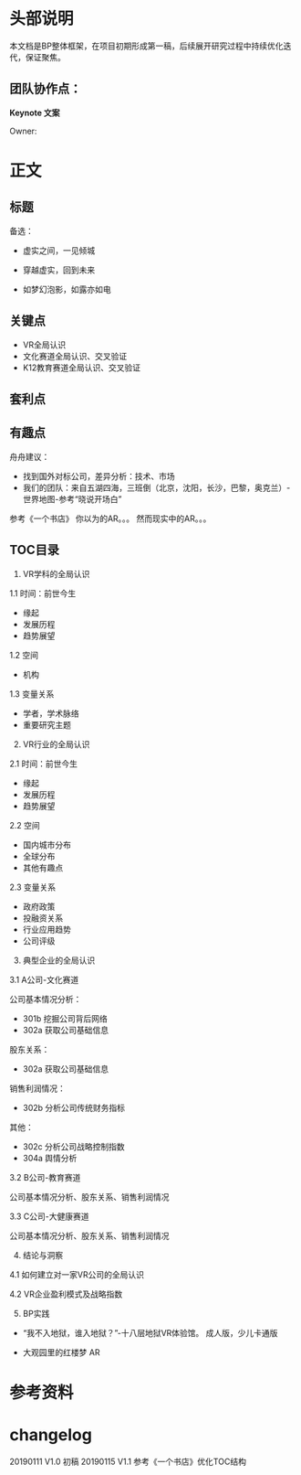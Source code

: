 # 头部说明
本文档是BP整体框架，在项目初期形成第一稿，后续展开研究过程中持续优化迭代，保证聚焦。

## 团队协作点：

**Keynote 文案** 

Owner: 

# 正文



## 标题

备选：
- 虚实之间，一见倾城

- 穿越虚实，回到未来

- 如梦幻泡影，如露亦如电

## 关键点

- VR全局认识
- 文化赛道全局认识、交叉验证
- K12教育赛道全局认识、交叉验证

## 套利点

## 有趣点
舟舟建议：
- 找到国外对标公司，差异分析：技术、市场
- 我们的团队：来自五湖四海，三班倒（北京，沈阳，长沙，巴黎，奥克兰）-世界地图-参考“晓说开场白”


参考《一个书店》
你以为的AR。。。
然而现实中的AR。。。

## TOC目录
1. VR学科的全局认识

1.1 时间：前世今生
- 缘起
- 发展历程
- 趋势展望

1.2 空间
- 机构

1.3 变量关系
- 学者，学术脉络
- 重要研究主题

2. VR行业的全局认识

2.1 时间：前世今生
- 缘起
- 发展历程
- 趋势展望

2.2 空间
- 国内城市分布
- 全球分布
- 其他有趣点

2.3 变量关系
- 政府政策
- 投融资关系
- 行业应用趋势
- 公司评级

3. 典型企业的全局认识

3.1 A公司-文化赛道

公司基本情况分析：
- 301b 挖掘公司背后网络
- 302a  获取公司基础信息

股东关系：
- 302a  获取公司基础信息

销售利润情况：
- 302b 分析公司传统财务指标

其他：
- 302c 分析公司战略控制指数
- 304a 舆情分析

3.2 B公司-教育赛道

公司基本情况分析、股东关系、销售利润情况

3.3 C公司-大健康赛道

公司基本情况分析、股东关系、销售利润情况

4. 结论与洞察

4.1 如何建立对一家VR公司的全局认识

4.2 VR企业盈利模式及战略指数


5. BP实践

- “我不入地狱，谁入地狱？”-十八层地狱VR体验馆。 成人版，少儿卡通版

- 大观园里的红楼梦 AR 


# 参考资料

# changelog
20190111 V1.0 初稿
20190115 V1.1 参考《一个书店》优化TOC结构
